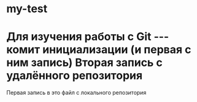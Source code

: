 # my-test
Для изучения работы с Git --- комит инициализации (и первая с ним запись)
Вторая запись с удалённого репозитория
===============================================
Первая запись  в это файл с локального репозитория






